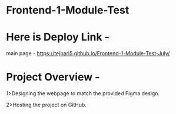 # Frontend-1-Module-Test

# Here is Deploy Link - 

 main page - https://tejbari5.github.io/Frontend-1-Module-Test-July/

# Project Overview -

1>Designing the webpage to match the provided Figma design.

2>Hosting the project on GitHub.
